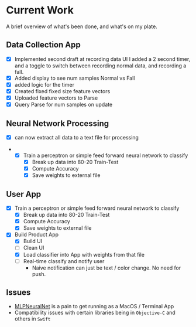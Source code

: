 # Current Work
A brief overview of what's been done, and what's on my plate. 

## Data Collection App
- [x] Implemented second draft at recording data UI
    I added a 2 second timer, and a toggle to switch between recording normal data, and recording a fall. 
- [x] Added display to see num samples Normal vs Fall
- [x] added logic for the timer
- [x] Created fixed fixed size feature vectors
- [x] Uploaded feature vectors to Parse
- [x] Query Parse for num samples on update 

## Neural Network Processing
- [x] can now extract all data to a text file for processing
- - [x] Train a perceptron or simple feed forward neural network to classify
    - [x] Break up data into 80-20 Train-Test
    - [x] Compute Accuracy
    - [x] Save weights to external file

## User App
- [x] Train a perceptron or simple feed forward neural network to classify
    - [x] Break up data into 80-20 Train-Test
    - [x] Compute Accuracy
    - [x] Save weights to external file
- [x] Build Product App
    - [x] Build UI
    - [ ] Clean UI
    - [x] Load classifier into App with weights from that file
    - [ ] Real-time classify and notify user
         - Naive notification can just be text / color change. No need for push. 

## Issues
- [MLPNeuralNet](https://github.com/nikolaypavlov/MLPNeuralNet/tree/master/MLPNeuralNet) is a pain to get running as a MacOS / Terminal App
- Compatibility issues with certain libraries being in `Objective-C` and others in `Swift`
